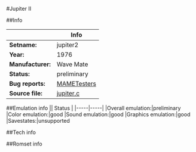 #Jupiter II

##Info

||Info|
|-----|-----|
|**Setname:**|jupiter2
|**Year:**|1976
|**Manufacturer:**|Wave Mate
|**Status:**|preliminary
|**Bug reports:**|[MAMETesters](http://mametesters.org/view_all_set.php?type=1&temporary=y&search=jupiter.c)
|**Source file:**|[jupiter.c](https://github.com/mamedev/mame/blob/master/src/mess/drivers/jupiter.c)

##Emulation info
|| Status |
|-----|-----|
|Overall emulation:|preliminary
|Color emulation:|good
|Sound emulation:|good
|Graphics emulation:|good
|Savestates:|unsupported

##Tech info

##Romset info

<!--- START OF EDITED COMMENT DO NOT TOUCH TEXT ABOVE-->
